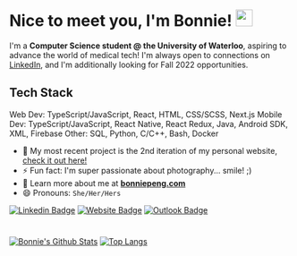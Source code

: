 # Nice to meet you, I'm Bonnie! <img src="https://raw.githubusercontent.com/MartinHeinz/MartinHeinz/master/wave.gif" width="30px">

I'm a **Computer Science student @ the University of Waterloo**, aspiring to advance the world of medical tech!
I'm always open to connections on [LinkedIn](https://www.linkedin.com/in/bonniepeng/), and I'm additionally looking for Fall 2022 opportunities.

## Tech Stack
Web Dev: TypeScript/JavaScript, React, HTML, CSS/SCSS, Next.js
Mobile Dev: TypeScript/JavaScript, React Native, React Redux, Java, Android SDK, XML, Firebase
Other: SQL, Python, C/C++, Bash, Docker

- 🌱 My most recent project is the 2nd iteration of my personal website, [check it out here!](https://www.bonniepeng.com)
- ⚡ Fun fact: I'm super passionate about photography... smile! ;)
- 👯 Learn more about me at **[bonniepeng.com](https://bonniepeng.com/)**
- 😄 Pronouns: `She/Her/Hers`

[![Linkedin Badge](https://img.shields.io/badge/-@bonniepeng-blue?style=flat&logo=Linkedin&logoColor=white&link=https://www.linkedin.com/in/bonniepeng/)](https://www.linkedin.com/in/bonniepeng/)
[![Website Badge](https://img.shields.io/badge/-bonniepeng.com-purple?style=flat&logo=Google-Chrome&logoColor=white&link=https://bonniepeng.com)](https://bonniepeng.com)
[![Outlook Badge](https://img.shields.io/badge/-bonnie.peng-84D7FF?style=flat&logo=Microsoft-Outlook&logoColor=white&link=mailto:bonnie.peng@uwaterloo.ca)](mailto:bonnie.peng@uwaterloo.ca)

# 

[![Bonnie's Github Stats](https://github-readme-stats.vercel.app/api?username=bonniepeng2002&hide=contribs,issues&count_private=true&show_icons=true&theme=dracula)](https://github.com/anuraghazra/github-readme-stats)
[![Top Langs](https://github-readme-stats.vercel.app/api/top-langs/?username=bonniepeng2002&layout=compact&theme=dracula&langs_count=10)](https://github.com/anuraghazra/github-readme-stats)


<!--
**bonniepeng2002/bonniepeng2002** is a ✨ _special_ ✨ repository because its `README.md` (this file) appears on your GitHub profile.

Here are some ideas to get you started:

- 🔭 I’m currently working on ...
- 👯 I’m looking to collaborate on ...
- 🤔 I’m looking for help with ...
-->
